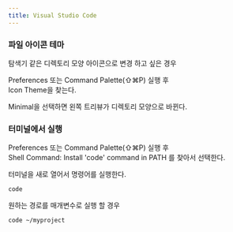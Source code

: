 ```yaml
---
title: Visual Studio Code
---
```


### 파일 아이콘 테마

탐색기 같은 디렉토리 모양 아이콘으로 변경 하고 싶은 경우

Preferences 또는 Command Palette(⇧⌘P) 실행 후  
Icon Theme을 찾는다.

Minimal을 선택하면 왼쪽 트리뷰가 디렉토리 모양으로 바뀐다.

### 터미널에서 실행

Preferences 또는 Command Palette(⇧⌘P) 실행 후  
Shell Command: Install 'code' command in PATH 를 찾아서 선택한다.

터미널을 새로 열어서 명령어를 실행한다.

```bash
code
```

원하는 경로를 매개변수로 실행 할 경우
```bash
code ~/myproject
```

